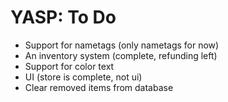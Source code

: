 # YASP: To Do
- Support for nametags (only nametags for now)
- An inventory system (complete, refunding left)
- Support for color text
- UI (store is complete, not ui)
- Clear removed items from database
